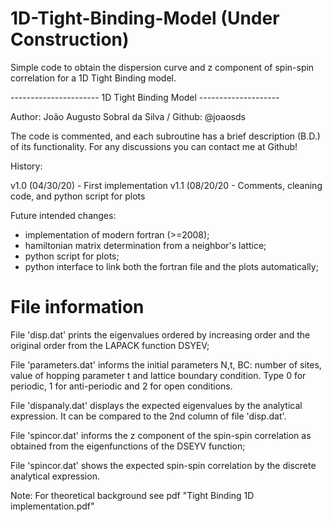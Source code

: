 # 1D-Tight-Binding-Model (Under Construction)

Simple code to obtain the dispersion curve and z component of spin-spin correlation for a 1D Tight Binding model.

 ---------------------- 1D Tight Binding Model --------------------

 Author: João Augusto Sobral da Silva / Github: @joaosds

 The code is commented, and each subroutine has a brief description (B.D.)
 of its functionality. For any discussions you can contact me at Github!

 History:

  v1.0 (04/30/20) - First implementation
  v1.1 (08/20/20 - Comments, cleaning code, and python script for plots 
  
  Future intended changes:
  - implementation of modern fortran (>=2008);
  - hamiltonian matrix determination from a neighbor's lattice;
  - python script for plots;
  - python interface to link both the fortran file and the plots automatically;

# File information

 File 'disp.dat' prints the eigenvalues ordered by increasing order
 and the original order from the LAPACK function DSYEV;

 File 'parameters.dat' informs the initial parameters N,t, BC: number of
 sites, value of hopping parameter t and lattice boundary condition. 
 Type 0 for periodic, 1 for anti-periodic and 2 for open conditions.

 File 'dispanaly.dat' displays the expected eigenvalues by the analytical
 expression. It can be compared to the 2nd column of file 'disp.dat'.
 
 File 'spincor.dat' informs the z component of the spin-spin correlation
 as obtained from the eigenfunctions of the DSEYV function;
 
 File 'spincor.dat' shows the expected spin-spin correlation by the discrete
 analytical expression.
 
 Note: For theoretical background see pdf "Tight Binding 1D implementation.pdf"

